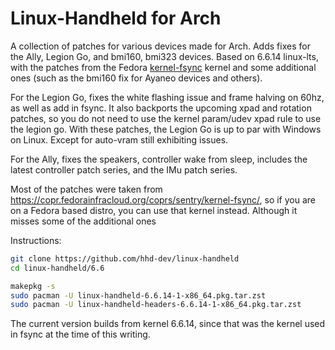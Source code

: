 # Linux-Handheld for Arch
A collection of patches for various devices made for Arch.
Adds fixes for the Ally, Legion Go, and bmi160, bmi323 devices.
Based on 6.6.14 linux-lts, with the patches from the Fedora 
[kernel-fsync](https://copr.fedorainfracloud.org/coprs/sentry/kernel-fsync/) kernel
and some additional ones (such as the bmi160 fix for Ayaneo devices and others).

For the Legion Go, fixes the white flashing issue
and frame halving on 60hz, as well as add in fsync.
It also backports the upcoming xpad and rotation patches, so you do not need
to use the kernel param/udev xpad rule to use the legion go.
With these patches, the Legion Go is up to par with Windows on Linux.
Except for auto-vram still exhibiting issues.

For the Ally, fixes the speakers, controller wake from sleep, includes the latest
controller patch series, and the IMu patch series.

Most of the patches were taken from https://copr.fedorainfracloud.org/coprs/sentry/kernel-fsync/, 
so if you are on a Fedora based distro, you can use that kernel instead.
Although it misses some of the additional ones

Instructions:
```bash
git clone https://github.com/hhd-dev/linux-handheld
cd linux-handheld/6.6

makepkg -s
sudo pacman -U linux-handheld-6.6.14-1-x86_64.pkg.tar.zst
sudo pacman -U linux-handheld-headers-6.6.14-1-x86_64.pkg.tar.zst
```

The current version builds from kernel 6.6.14, since that was
the kernel used in fsync at the time of this writing.